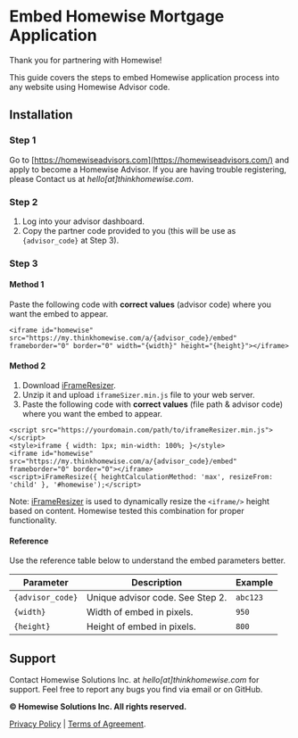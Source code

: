 # Embed Homewise Mortgage Application
Thank you for partnering with Homewise!

This guide covers the steps to embed Homewise application process into any website using Homewise Advisor code.

## Installation

### Step 1
Go to [https://homewiseadvisors.com](https://homewiseadvisors.com/) and apply to become a Homewise Advisor. 
If you are having trouble registering, please Contact us at *hello[at]thinkhomewise.com*.

### Step 2
1. Log into your advisor dashboard.
2. Copy the partner code provided to you (this will be use as `{advisor_code}` at Step 3).

### Step 3
#### Method 1
Paste the following code with **correct values** (advisor code) where you want the embed to appear.

```
<iframe id="homewise" src="https://my.thinkhomewise.com/a/{advisor_code}/embed" frameborder="0" border="0" width="{width}" height="{height}"></iframe>
```

#### Method 2
1. Download [iFrameResizer](../files/iframeSizer.min.js.zip).
2. Unzip it and upload `iframeSizer.min.js` file to your web server.
3. Paste the following code with **correct values** (file path & advisor code) where you want the embed to appear.

```
<script src="https://yourdomain.com/path/to/iframeResizer.min.js"></script>
<style>iframe { width: 1px; min-width: 100%; }</style>
<iframe id="homewise" src="https://my.thinkhomewise.com/a/{advisor_code}/embed" frameborder="0" border="0"></iframe>
<script>iFrameResize({ heightCalculationMethod: 'max', resizeFrom: 'child' }, '#homewise');</script>
```

Note: [iFrameResizer](https://github.com/davidjbradshaw/iframe-resizer) is used to dynamically resize 
the `<iframe/>` height based on content. Homewise tested this combination for proper functionality.

#### Reference
Use the reference table below to understand the embed parameters better.

Parameter        | Description                      | Example 
---------------- | -------------------------------- | -------- 
`{advisor_code}` | Unique advisor code. See Step 2. | `abc123` 
`{width}`        | Width of embed in pixels.        | `950` 
`{height}`       | Height of embed in pixels.       | `800` 
   
## Support
Contact Homewise Solutions Inc. at *hello[at]thinkhomewise.com* for support. Feel free to report any bugs you find via 
email or on GitHub.

**© Homewise Solutions Inc. All rights reserved.**

[Privacy Policy](https://thinkhomewise.com/page/privacy) | [Terms of Agreement](https://thinkhomewise.com/page/terms).
